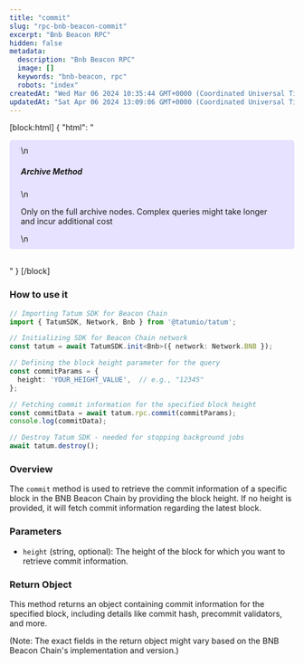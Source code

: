 ```yaml
---
title: "commit"
slug: "rpc-bnb-beacon-commit"
excerpt: "Bnb Beacon RPC"
hidden: false
metadata: 
  description: "Bnb Beacon RPC"
  image: []
  keywords: "bnb-beacon, rpc"
  robots: "index"
createdAt: "Wed Mar 06 2024 10:35:44 GMT+0000 (Coordinated Universal Time)"
updatedAt: "Sat Apr 06 2024 13:09:06 GMT+0000 (Coordinated Universal Time)"
---
```

[block:html]
{
  "html": "<div style="padding: 10px 20px; border-radius: 5px; background-color: #e6e2ff; margin: 0 0 30px 0;">\n  <h5>Archive Method</h5>\n  <p>Only on the full archive nodes. Complex queries might take longer and incur additional cost</p>\n</div>"
}
[/block]


### How to use it

```typescript
// Importing Tatum SDK for Beacon Chain
import { TatumSDK, Network, Bnb } from '@tatumio/tatum';

// Initializing SDK for Beacon Chain network
const tatum = await TatumSDK.init<Bnb>({ network: Network.BNB });

// Defining the block height parameter for the query
const commitParams = {
  height: 'YOUR_HEIGHT_VALUE',  // e.g., "12345"
};

// Fetching commit information for the specified block height
const commitData = await tatum.rpc.commit(commitParams);
console.log(commitData);

// Destroy Tatum SDK - needed for stopping background jobs
await tatum.destroy();
```

### Overview

The `commit` method is used to retrieve the commit information of a specific block in the BNB Beacon Chain by providing the block height. If no height is provided, it will fetch commit information regarding the latest block.

### Parameters

- `height` (string, optional): The height of the block for which you want to retrieve commit information.

### Return Object

This method returns an object containing commit information for the specified block, including details like commit hash, precommit validators, and more. 

(Note: The exact fields in the return object might vary based on the BNB Beacon Chain's implementation and version.)
